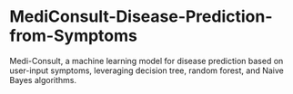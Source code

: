 # MediConsult-Disease-Prediction-from-Symptoms
Medi-Consult, a machine learning model for disease prediction based on user-input symptoms, leveraging decision tree, random forest, and Naive Bayes algorithms.
